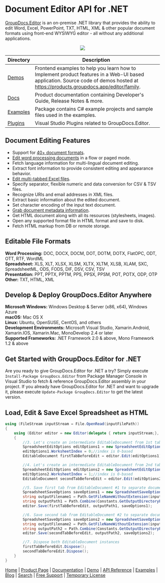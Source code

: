 # Document Editor API for .NET

[GroupDocs.Editor](https://products.groupdocs.com/editor/net) is an on-premise .NET library that provides the ability to edit Word, Excel, PowerPoint, TXT, HTML, XML & other popular document formats using front-end WYSIWYG editor - all without any additional applications.

<p align="center">

  <a title="Download complete GroupDocs.Editor for .NET source code" href="https://codeload.github.com/groupdocs-editor/GroupDocs.Editor-for-.NET/zip/master">
	<img src="https://raw.github.com/AsposeExamples/java-examples-dashboard/master/images/downloadZip-Button-Large.png" />
  </a>
</p>

Directory | Description
--------- | -----------
[Demos](https://github.com/groupdocs-editor/GroupDocs.Editor-for-.NET/tree/master/Demos)  | Frontend examples to help you learn how to Implement product features in a Web-UI based application. Source code of demos hosted at https://products.groupdocs.app/editor/family.
[Docs](https://github.com/groupdocs-editor/GroupDocs.Editor-Docs)  | Product documentation containing Developer's Guide, Release Notes & more.
[Examples](https://github.com/groupdocs-editor/GroupDocs.Editor-for-.NET/tree/master/Examples)  | Package contains C# example projects and sample files used in the examples.
[Plugins](https://github.com/groupdocs-editor/GroupDocs.Editor-for-.NET/tree/master/Plugins)  | Visual Studio Plugins related to GroupDocs.Editor.

## Document Editing Features

- Support for [40+ document formats](https://docs.groupdocs.com/editor/net/supported-document-formats/).
- [Edit word processing documents](https://docs.groupdocs.com/editor/net/working-with-wordprocessing-documents/) in a flow or paged mode.
- Fetch language information for multi-lingual document editing.
- Extract font information to provide consistent editing and appearance behavior.
- [Edit multi-tabbed Excel files](https://docs.groupdocs.com/editor/net/working-with-spreadsheets/).
- Specify separator, flexible numeric and data conversion for CSV & TSV files.
- Recognize URIs and email addresses in XML files.
- Extract basic information about the edited document.
- Set character encoding of the input text document.
- [Grab document metadata information](https://docs.groupdocs.com/editor/net/extracting-document-metainfo/).
- Get HTML document along with all its resources (stylesheets, images).
- Open any supported format file in HTML format and save to disk.
- Fetch HTML markup from DB or remote storage.

## Editable File Formats

**Word Processing:** DOC, DOCX, DOCM, DOT, DOTM, DOTX, FlatOPC, ODT, OTT, RTF, WordML\
**Spreadsheet:** XLS, XLT, XLSX, XLSM, XLTX, XLTM, XLSB, XLAM, SXC, SpreadsheetML, ODS, FODS, DIF, DSV, CSV, TSV\
**Presentation:** PPT, PPTX, PPTM, PPS, PPSX, PPSM, POT, POTX, ODP, OTP\
**Other:** TXT, HTML, XML

## Develop & Deploy GroupDocs.Editor Anywhere

**Microsoft Windows:** Windows Desktop & Server (x86, x64), Windows Azure\
**macOS:** Mac OS X\
**Linux:** Ubuntu, OpenSUSE, CentOS, and others\
**Development Environments:** Microsoft Visual Studio, Xamarin.Android, Xamarin.IOS, Xamarin.Mac, MonoDevelop 2.4 or later\
**Supported Frameworks:** .NET Framework 2.0 & above, Mono Framework 1.2 & above

## Get Started with GroupDocs.Editor for .NET

Are you ready to give GroupDocs.Editor for .NET a try? Simply execute `Install-Package GroupDocs.Editor` from Package Manager Console in Visual Studio to fetch & reference GroupDocs.Editor assembly in your project. If you already have GroupDocs.Editor for .NET and want to upgrade it, please execute `Update-Package GroupDocs.Editor` to get the latest version.

## Load, Edit & Save Excel Spreadsheet as HTML

```csharp
using (FileStream inputStream = File.OpenRead(inputFilePath))
{
    using (Editor editor = new Editor(delegate { return inputStream;}, delegate { return new SpreadsheetLoadOptions();}))
    {
        //3. Let's create an intermediate EditableDocument from 1st tab
        SpreadsheetEditOptions editOptions1 = new SpreadsheetEditOptions();
        editOptions1.WorksheetIndex = 0;//index is 0-based
        EditableDocument firstTabBeforeEdit = editor.Edit(editOptions1);

        //4. Let's create an intermediate EditableDocument from 2nd tab
        SpreadsheetEditOptions editOptions2 = new SpreadsheetEditOptions();
        editOptions2.WorksheetIndex = 1;//index is 0-based
        EditableDocument secondTabBeforeEdit = editor.Edit(editOptions2);

        //5. Save first tab from EditableDocument #1 to separate document
        SpreadsheetSaveOptions saveOptions1 = new SpreadsheetSaveOptions(SpreadsheetFormats.Xlsm);
        string outputFilename1 = Path.GetFileNameWithoutExtension(inputFilePath) + "_tab1.xlsm";
        string outputPath1 = Path.Combine(Constants.GetOutputDirectoryPath(), outputFilename1);
        editor.Save(firstTabBeforeEdit, outputPath1, saveOptions1);

        //6. Save second tab from EditableDocument #2 to separate document
        SpreadsheetSaveOptions saveOptions2 = new SpreadsheetSaveOptions(SpreadsheetFormats.Xlsb);
        string outputFilename2 = Path.GetFileNameWithoutExtension(inputFilePath) + "_tab2.xlsb";
        string outputPath2 = Path.Combine(Constants.GetOutputDirectoryPath(), outputFilename2);
        editor.Save(secondTabBeforeEdit, outputPath2, saveOptions2);

        //7. Dispose both EditableDocument instances
        firstTabBeforeEdit.Dispose();
        secondTabBeforeEdit.Dispose();
    }
}
```

[Home](https://www.groupdocs.com/) | [Product Page](https://products.groupdocs.com/editor/net) | [Documentation](https://docs.groupdocs.com/editor/net/) | [Demo](https://products.groupdocs.app/editor/family) | [API Reference](https://apireference.groupdocs.com/editor/net) | [Examples](https://github.com/groupdocs-editor/GroupDocs.Editor-for-.NET) | [Blog](https://blog.groupdocs.com/category/editor/) | [Search](https://search.groupdocs.com/) | [Free Support](https://blog.groupdocs.com/category/editor/) | [Temporary License](https://purchase.groupdocs.com/temporary-license)

